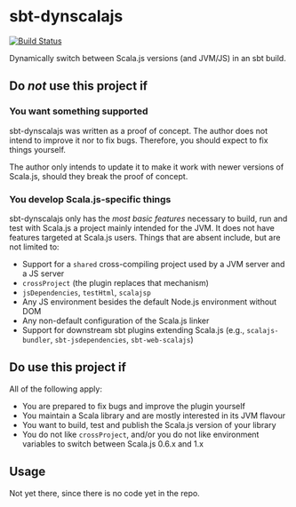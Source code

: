# sbt-dynscalajs

[![Build Status](https://travis-ci.org/sjrd/sbt-dynscalajs.svg?branch=master)](https://travis-ci.org/sjrd/sbt-dynscalajs)

Dynamically switch between Scala.js versions (and JVM/JS) in an sbt build.

## Do *not* use this project if

### You want something supported

sbt-dynscalajs was written as a proof of concept.
The author does not intend to improve it nor to fix bugs.
Therefore, you should expect to fix things yourself.

The author only intends to update it to make it work with newer versions of Scala.js, should they break the proof of concept.

### You develop Scala.js-specific things

sbt-dynscalajs only has the *most basic features* necessary to build, run and test with Scala.js a project mainly intended for the JVM.
It does not have features targeted at Scala.js users.
Things that are absent include, but are not limited to:

* Support for a `shared` cross-compiling project used by a JVM server and a JS server
* `crossProject` (the plugin replaces that mechanism)
* `jsDependencies`, `testHtml`, `scalajsp`
* Any JS environment besides the default Node.js environment without DOM
* Any non-default configuration of the Scala.js linker
* Support for downstream sbt plugins extending Scala.js (e.g., `scalajs-bundler`, `sbt-jsdependencies`, `sbt-web-scalajs`)

## Do use this project if

All of the following apply:

* You are prepared to fix bugs and improve the plugin yourself
* You maintain a Scala library and are mostly interested in its JVM flavour
* You want to build, test and publish the Scala.js version of your library
* You do not like `crossProject`, and/or you do not like environment variables to switch between Scala.js 0.6.x and 1.x

## Usage

Not yet there, since there is no code yet in the repo.

